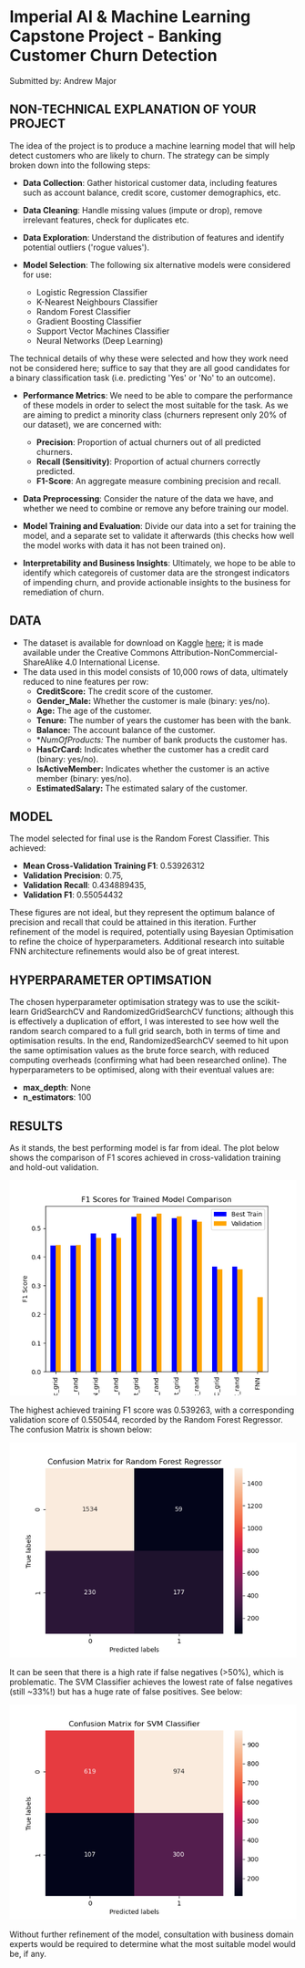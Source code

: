 # Imperial AI & Machine Learning Capstone Project - Banking Customer Churn Detection  

Submitted by: Andrew Major

## NON-TECHNICAL EXPLANATION OF YOUR PROJECT

The idea of the project is to produce a machine learning model that will help detect customers who are likely to churn. The strategy can be simply broken down into the following steps:

* **Data Collection**: Gather historical customer data, including features such as account balance, credit score, customer demographics, etc.
* **Data Cleaning**: Handle missing values (impute or drop), remove irrelevant features, check for duplicates etc.
* **Data Exploration**: Understand the distribution of features and identify potential outliers ('rogue values').

* **Model Selection**: The following six alternative models were considered for use:

  * Logistic Regression Classifier
  * K-Nearest Neighbours Classifier
  * Random Forest Classifier
  * Gradient Boosting Classifier
  * Support Vector Machines Classifier
  * Neural Networks (Deep Learning)

The technical details of why these were selected and how they work need not be considered here; suffice to say that they are all good candidates for a binary classification task (i.e. predicting 'Yes' or 'No' to an outcome).

* **Performance Metrics**: We need to be able to compare the performance of these models in order to select the most suitable for the task. As we are aiming to predict a minority class (churners represent only 20% of our dataset), we are concerned with:

  * **Precision**: Proportion of actual churners out of all predicted churners.
  * **Recall (Sensitivity)**: Proportion of actual churners correctly predicted.
  * **F1-Score**: An aggregate measure combining precision and recall.

* **Data Preprocessing**:  Consider the nature of the data we have, and whether we need to combine or remove any before training our model.

* **Model Training and Evaluation**: Divide our data into a set for training the model, and a separate set to validate it afterwards (this checks how well the model works with data it has not been trained on).

* **Interpretability and Business Insights**:  Ultimately, we hope to be able to identify which categoreis of customer data are the strongest indicators of impending churn, and provide actionable insights to the business for remediation of churn.

## DATA

* The dataset is available for download on Kaggle [here](https://www.kaggle.com/datasets/saurabhbadole/bank-customer-churn-prediction-dataset/data); it is made available under the Creative Commons Attribution-NonCommercial-ShareAlike 4.0 International License.
* The data used in this model consists of 10,000 rows of data, ultimately reduced to nine features per row:
  * **CreditScore:** The credit score of the customer.
  * **Gender_Male:** Whether the customer is male (binary: yes/no).
  * **Age:** The age of the customer.
  * **Tenure:** The number of years the customer has been with the bank.
  * **Balance:** The account balance of the customer.
  * **NumOfProducts:* The number of bank products the customer has.
  * **HasCrCard:** Indicates whether the customer has a credit card (binary: yes/no).
  * **IsActiveMember:** Indicates whether the customer is an active member (binary: yes/no).
  * **EstimatedSalary:** The estimated salary of the customer.

## MODEL  

The model selected for final use is the Random Forest Classifier. This achieved:

* **Mean Cross-Validation Training F1**: 0.53926312
* **Validation Precision**: 0.75,
* **Validation Recall**: 0.434889435,
* **Validation F1**: 0.55054432

These figures are not ideal, but they represent the optimum balance of precision and recall that could be attained in this iteration. Further refinement of the model is required, potentially using Bayesian Optimisation to refine the choice of hyperparameters. Additional research into suitable FNN architecture refinements would also be of great interest.

## HYPERPARAMETER OPTIMSATION

The chosen hyperparameter optimisation strategy was to use the scikit-learn GridSearchCV and RandomizedGridSearchCV functions; although this is effectively a duplication of effort, I was interested to see how well the random search compared to a full grid search, both in terms of time and optimisation results. In the end, RandomizedSearchCV seemed to hit upon the same optimisation values as the brute force search, with reduced computing overheads (confirming what had been researched online).
The hyperparameters to be optimised, along with their eventual values are:

* **max_depth**: None
* **n_estimators**: 100

## RESULTS

As it stands, the best performing model is far from ideal. The plot below shows the comparison of F1 scores achieved in cross-validation training and hold-out validation.

![Screenshot](images/F1_Comparison.png)

The highest achieved training F1 score was 0.539263, with a corresponding validation score of 0.550544, recorded by the Random Forest Regressor. The confusion Matrix is shown below:

![Screenshot2](images/RandomForestCM.png)

It can be seen that there is a high rate if false negatives (>50%), which is problematic. The SVM Classifier achieves the lowest rate of false negatives (still ~33%!) but has a huge rate of false positives. See below:

![Screenshot2](images/SVC_CM.png)

Without further refinement of the model, consultation with business domain experts would be required to determine what the most suitable model would be, if any.
